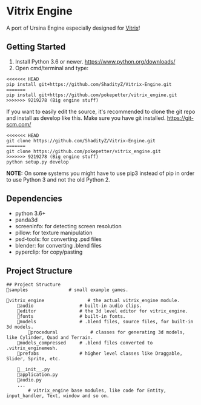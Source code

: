 # Vitrix Engine
A port of Ursina Engine especially designed for [Vitrix](https://github.com/ShadityZ/Vitrix)!

## Getting Started
1) Install Python 3.6 or newer. https://www.python.org/downloads/
2) Open cmd/terminal and type:

```
<<<<<<< HEAD
pip install git+https://github.com/ShadityZ/Vitrix-Engine.git
=======
pip install git+https://github.com/pokepetter/vitrix_engine.git
>>>>>>> 9219278 (Big engine stuff)
```


If you want to easily edit the source, it's recommended to clone the git
repo and install as develop like this. Make sure you have git installed. https://git-scm.com/

```
<<<<<<< HEAD
git clone https://github.com/ShadityZ/Vitrix-Engine.git
=======
git clone https://github.com/pokepetter/vitrix_engine.git
>>>>>>> 9219278 (Big engine stuff)
python setup.py develop
```


**NOTE:** On some systems you might have to use pip3 instead of pip in order to use Python 3 and not the old Python 2.


## Dependencies
  * python 3.6+
  * panda3d
  * screeninfo:   for detecting screen resolution
  * pillow:       for texture manipulation
  * psd-tools:    for converting .psd files
  * blender:      for converting .blend files
  * pyperclip:    for copy/pasting


## Project Structure
```
## Project Structure
📁samples               # small example games.

📁vitrix_engine                # the actual vitrix_engine module.
    📁audio                 # built-in audio clips.
    📁editor                # the 3d level editor for vitrix_engine.
    📁fonts                 # built-in fonts.
    📁models                # .blend files, source files, for built-in 3d models.
        📁procedural            # classes for generating 3d models, like Cylinder, Quad and Terrain.
    📁models_compressed     # .blend files converted to .vitrix_enginemesh.
    📁prefabs               # higher level classes like Draggable, Slider, Sprite, etc.

    📃__init__.py
    📃application.py
    📃audio.py
    ...
        # vitrix_engine base modules, like code for Entity, input_handler, Text, window and so on.

```
